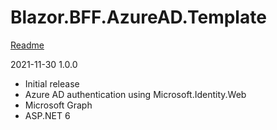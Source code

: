 # Blazor.BFF.AzureAD.Template

[Readme](https://github.com/damienbod/Blazor.BFF.AzureAD.Template/blob/main/README.md) 

2021-11-30 1.0.0
- Initial release 
- Azure AD authentication using Microsoft.Identity.Web
- Microsoft Graph
- ASP.NET 6


